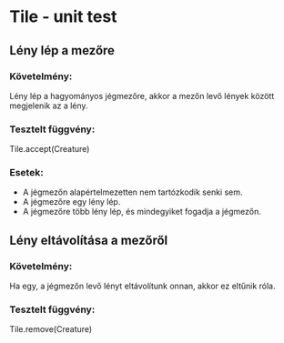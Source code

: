 # Tile - unit test

## Lény lép a mezőre

### Követelmény: 
Lény lép a hagyományos jégmezőre, akkor a mezőn levő lények között megjelenik az a lény.

### Tesztelt függvény:

Tile.accept(Creature)

### Esetek:

* A jégmezőn alapértelmezetten nem tartózkodik senki sem. 
* A jégmezőre egy lény lép.
* A jégmezőre több lény lép, és mindegyiket fogadja a jégmezőn.

## Lény eltávolítása a mezőről

### Követelmény:

Ha egy, a jégmezőn levő lényt eltávolítunk onnan, akkor ez eltűnik róla.

### Tesztelt függvény:

Tile.remove(Creature)


